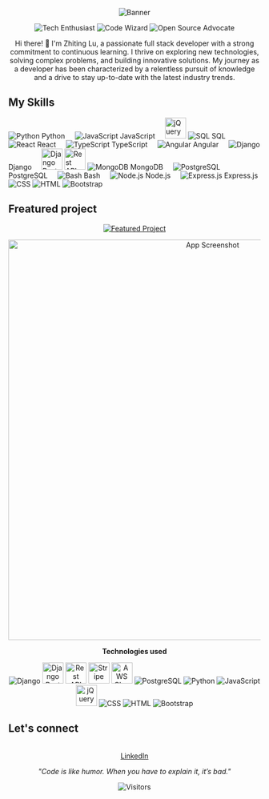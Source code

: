 <!-- Your introduction and banner -->
<p align="center">
  <img src="https://media.tenor.com/nVJHU3V6cz8AAAAC/faster-cat-typing.gif" alt="Banner">
</p>

<!-- Your badges -->
<p align="center">
  <img src="https://img.shields.io/badge/-Tech%20Enthusiast-blueviolet?style=flat-square&logo=appveyor" alt="Tech Enthusiast">
  <img src="https://img.shields.io/badge/-Code%20Wizard-brightgreen?style=flat-square&logo=appveyor" alt="Code Wizard">
  <img src="https://img.shields.io/badge/-Open%20Source%20Advocate-orange?style=flat-square&logo=appveyor" alt="Open Source Advocate">
</p>

<!-- Your bio -->
<p align="center">
  Hi there! 👋 I'm Zhiting Lu, a passionate full stack developer with a strong commitment to continuous learning. I thrive on exploring new technologies, solving complex problems, and building innovative solutions. My journey as a developer has been characterized by a relentless pursuit of knowledge and a drive to stay up-to-date with the latest industry trends.
</p>

## My Skills

![Python](https://img.icons8.com/color/48/000000/python.png) Python &nbsp;&nbsp;&nbsp;
![JavaScript](https://img.icons8.com/color/48/000000/javascript.png) JavaScript &nbsp;&nbsp;&nbsp;
<img src="https://github.com/ZhitingLu/ZhitingLu/assets/62883171/e13a76b5-4519-497c-aa95-c1a70f6c21df" alt="jQuery" width="auto" height="42" margin-right="8px">
![SQL](https://img.icons8.com/color/48/000000/sql.png) SQL &nbsp;&nbsp;&nbsp;
![React](https://img.icons8.com/color/48/000000/react-native.png) React &nbsp;&nbsp;&nbsp;
![TypeScript](https://img.icons8.com/color/48/000000/typescript.png) TypeScript &nbsp;&nbsp;&nbsp;
![Angular](https://img.icons8.com/color/48/000000/angularjs.png) Angular &nbsp;&nbsp;&nbsp;
![Django](https://img.icons8.com/color/48/000000/django.png) Django &nbsp;&nbsp;&nbsp;
<img src="https://github.com/ZhitingLu/ZhitingLu/assets/62883171/ce121611-74d7-45d5-92ba-baac7c47fda3" alt="Django Rest Framework" width="auto" height="42" margin-right="5px" >
<img src="https://github.com/ZhitingLu/ZhitingLu/assets/62883171/40bdeb5a-616b-4aa2-b5c8-7f9deab6e5e1" alt="Rest API" width="auto" height="42" margin-right="8px" >
![MongoDB](https://img.icons8.com/color/48/000000/mongodb.png) MongoDB &nbsp;&nbsp;&nbsp;
![PostgreSQL](https://img.icons8.com/color/48/000000/postgreesql.png) PostgreSQL &nbsp;&nbsp;&nbsp;
![Bash](https://img.icons8.com/plasticine/48/000000/bash.png) Bash &nbsp;&nbsp;&nbsp;
![Node.js](https://img.icons8.com/color/48/000000/nodejs.png) Node.js &nbsp;&nbsp;&nbsp;
![Express.js](https://img.icons8.com/color/48/000000/express.png) Express.js
<img src="https://img.icons8.com/color/48/000000/css3.png" alt="CSS">
<img src="https://img.icons8.com/color/48/000000/html-5.png" alt="HTML">
<img src="https://img.icons8.com/color/48/000000/bootstrap.png" alt="Bootstrap">

## Freatured project
<div align="center">

[![Featured Project](https://img.shields.io/badge/go%20to%20visit-Blue?style=for-the-badge&logoColor=white&color=blue)](https://myasb.asbarcelona.com/asbmarket/)

</div>


<p align="center">
  <a href="https://myasb.asbarcelona.com/asbmarket/">
    <img src="https://github.com/ZhitingLu/ZhitingLu/assets/62883171/9ab8c711-c6a7-472d-aa10-056be2a0ebbe" alt="App Screenshot" width="800">
  </a>
</p>

<p align="center"><strong>Technologies used</strong></p>

<p align="center">
  
  <img src="https://img.icons8.com/color/48/000000/django.png" alt="Django">
  <img src="https://github.com/ZhitingLu/ZhitingLu/assets/62883171/ce121611-74d7-45d5-92ba-baac7c47fda3" alt="Django Rest Framework" width="auto" height="42">
  <img src="https://github.com/ZhitingLu/ZhitingLu/assets/62883171/40bdeb5a-616b-4aa2-b5c8-7f9deab6e5e1" alt="Rest API" width="auto" height="42" margin-right="8px" >
  <img src="https://github.com/ZhitingLu/ZhitingLu/assets/62883171/2191e681-4951-43fd-8c7b-2230d47d9421" alt="Stripe" width="auto" height="42" margin-right="8px" >
  <img src="https://github.com/ZhitingLu/ZhitingLu/assets/62883171/87486756-dc2f-4e11-b4a3-fb27d1dcebac" alt="AWS Cloud" width="auto" height="42" margin-right="8px" >
  <img src="https://img.icons8.com/color/48/000000/postgreesql.png" alt="PostgreSQL"> 
  <img src="https://img.icons8.com/color/48/000000/python.png" alt="Python">
  <img src="https://img.icons8.com/color/48/000000/javascript.png" alt="JavaScript">
  <img src="https://github.com/ZhitingLu/ZhitingLu/assets/62883171/e13a76b5-4519-497c-aa95-c1a70f6c21df" alt="jQuery" width="auto" height="42" margin-right="8px">
  <img src="https://img.icons8.com/color/48/000000/css3.png" alt="CSS">
  <img src="https://img.icons8.com/color/48/000000/html-5.png" alt="HTML">
  <img src="https://img.icons8.com/color/48/000000/bootstrap.png" alt="Bootstrap">
</p>

## Let's connect
<p align="center">
  <br>
  <a href="https://linkedin.com/in/zhiting-lu/">LinkedIn</a>
</p>

<!-- Your favorite quote -->
<p align="center">
  <em>"Code is like humor. When you have to explain it, it’s bad."</em>
</p>

<!-- Your footer -->
<p align="center">
  <img src="https://visitor-badge.laobi.icu/badge?page_id=your-username" alt="Visitors">
</p>
